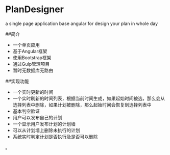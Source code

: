# PlanDesigner
a single page application base angular for design your plan in whole day

##简介
 - 一个单页应用
 - 基于Angular框架
 - 使用Bootstrap框架
 - 通过Gulp管理项目
 - 暂时无数据库无路由


##实现功能
 - 一个实时更新的时间
 - 一个实时刷新的时间列表，根据当前时间生成，如果起始时间被选，那么会从选择列表中删除，如果计划被删除，那么起始时间会恢复到选择列表中
 - 基本判空验证
 - 用户可以发布自己的计划
 - 一个显示用户发布计划的计划墙
 - 可以从计划墙上删除未执行的计划
 - 系统实时判定计划是否执行及是否可以删除

。
